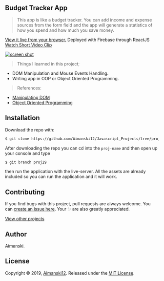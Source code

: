 ## Budget Tracker App

> This app is like a budget tracker. You can add income and expense sources from the form field and the app will generate a statistics of how you spend and how much you save money.

[View it live from your browser.](http://bit.ly/33TMkfx) Deployed with Firebase through ReactJS<br>
[Watch Short Video Clip]() <br>

<div float="left">
  <a href="">
    <img src="https://github.com/Aimanski12/proj-resource/blob/master/libs/proj-js29-budget.gif" alt="screen shot">
  </a>
</div>

> Things I learned in this project;
  * DOM Manipulation and Mouse Events Handling.
  * Writing app in OOP or Object Oriented Programming.

  > References:
  * [Manipulating DOM](https://developer.mozilla.org/en-US/docs/Learn/JavaScript/Client-side_web_APIs/Manipulating_documents)
  * [Object Oriented Programming](https://en.wikipedia.org/wiki/Object-oriented_programming)

## Installation

Download the repo with:

```bash
$ git clone https://github.com/Aimanski12/Javascript_Projects/tree/proj29 proj-name
```

After downloading the repo you can cd into the `proj-name` and then open up your console and type 

```bash
$ git branch proj29
```

then run the application with the live-server. All the assets are already included so you can run the application and it will work. 

## Contributing

If you find bugs with this project, pull requests are always welcome. You can [create an issue here](https://github.com/Aimanski12/Javascript_Projects/issues/new).
Your :sparkles: are also greatly appreciated.

[View other projects](http://bit.ly/aiman-javascript-projects)

## Author

[Aimanski](http://bit.ly/aiman-profile-github).

## License 

Copyright © 2019, [Aimanski12](http://bit.ly/aiman-profile-github).
Released under the [MIT License](LICENSE).

